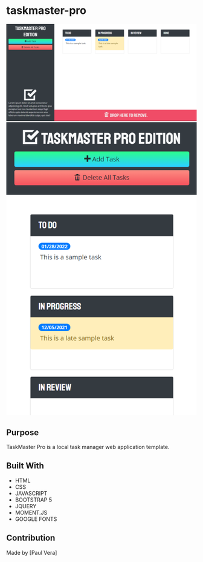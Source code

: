 # taskmaster-pro

![Screenshot](https://github.com/paul88vera/taskmaster-pro/blob/develop/assets/images/TMP_Widescreen.png)
![Screenshot](https://github.com/paul88vera/taskmaster-pro/blob/develop/assets/images/TMP_Mobile.png)

## Purpose
TaskMaster Pro is a local task manager web application template.

## Built With
* HTML
* CSS
* JAVASCRIPT
* BOOTSTRAP 5
* JQUERY
* MOMENT.JS
* GOOGLE FONTS

## Contribution
Made by [Paul Vera]